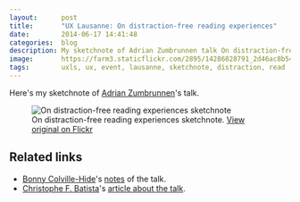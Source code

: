 ```yaml
---
layout:      post
title:       "UX Lausanne: On distraction-free reading experiences"
date:        2014-06-17 14:41:48
categories:  blog
description: My sketchnote of Adrian Zumbrunnen talk On distraction-free reading experiences
image:       https://farm3.staticflickr.com/2895/14286828791_2d46ac8b54_z.jpg
tags:        uxls, ux, event, lausanne, sketchnote, distraction, read
---
```


Here's my sketchnote of [Adrian Zumbrunnen](https://twitter.com/webchaeschtli)'s talk.

<figure>
  <img src="https://farm3.staticflickr.com/2927/14466249233_9fef7dc1c4_z.jpg" alt="On distraction-free reading experiences sketchnote">
  <figcaption>
    On distraction-free reading experiences sketchnote. <a href="https://www.flickr.com/photos/alienlebarge/14466249233/">View original on Flickr</a>
  </figcaption>
</figure>

## Related links

- [Bonny Colville-Hide](https://twitter.com/almostexact)'s [notes](http://rockpooldigitalux.tumblr.com/post/86890042606/on-distraction-free-reading-experiences-adrian) of the talk.
- [Christophe F. Batista](https://twitter.com/obzilo)'s [article about the talk](http://enigmaprod.ch/good-to-know/on-distraction-free-reading-experiences/).
